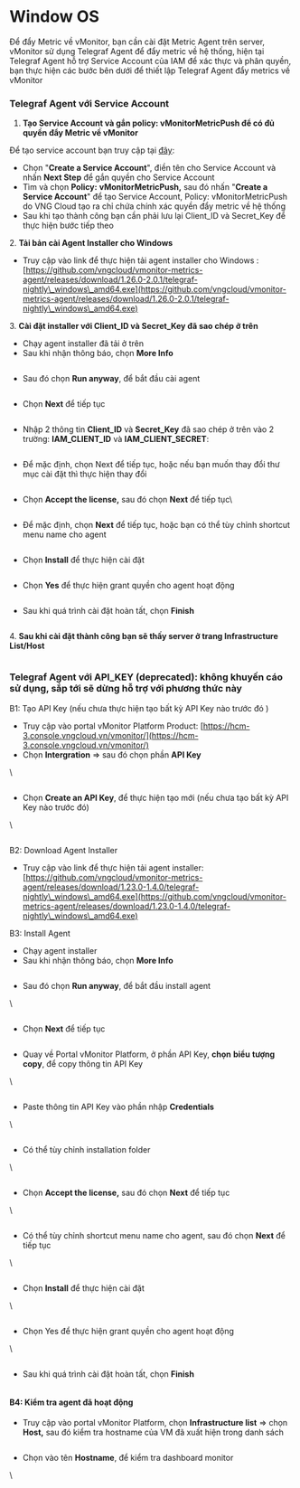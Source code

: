 # Window OS

Để đẩy Metric về vMonitor, bạn cần cài đặt Metric Agent trên server, vMonitor sử dụng Telegraf Agent để đẩy metric về hệ thống, hiện tại Telegraf Agent hỗ trợ Service Account của IAM để xác thực và phân quyền, bạn thực hiện các bước bên dưới để thiết lập Telegraf Agent đẩy metrics về vMonitor

### **Telegraf Agent với Service Account** <a href="#windowos-telegrafagentvoiserviceaccount" id="windowos-telegrafagentvoiserviceaccount"></a>

1. **Tạo Service Account và gắn policy: vMonitorMetricPush để có đủ quyền đẩy Metric về vMonitor**

Để tạo service account bạn truy cập tại [đây](https://hcm-3.console.vngcloud.vn/iam/service-accounts):

* Chọn "**Create a Service Account**", điền tên cho Service Account và nhấn **Next Step** để gắn quyền cho Service Account
* Tìm và chọn **Policy:** **vMonitorMetricPush,** sau đó nhấn "**Create a Service Account**" để tạo Service Account, Policy: vMonitorMetricPush do VNG Cloud tạo ra chỉ chứa chính xác quyền đẩy metric về hệ thống
* Sau khi tạo thành công bạn cần phải lưu lại Client\_ID và Secret\_Key để thực hiện bước tiếp theo

2\. **Tải bản cài  Agent Installer cho Windows**

* Truy cập vào link để thực hiện tải agent installer cho Windows : [https://github.com/vngcloud/vmonitor-metrics-agent/releases/download/1.26.0-2.0.1/telegraf-nightly\_windows\_amd64.exe](https://github.com/vngcloud/vmonitor-metrics-agent/releases/download/1.26.0-2.0.1/telegraf-nightly\_windows\_amd64.exe)

3\. **Cài đặt installer với Client\_ID và Secret\_Key đã sao chép ở trên**

* Chạy agent installer đã tải ở trên
* Sau khi nhận thông báo, chọn **More Info**

<figure><img src="https://docs.vngcloud.vn/download/attachments/59803970/worddav78ab72ef870b0249d8f6a626cf0dd070.png?version=1&#x26;modificationDate=1691481027000&#x26;api=v2" alt=""><figcaption></figcaption></figure>

* Sau đó chọn **Run anyway**, để bắt đầu cài agent

<figure><img src="https://docs.vngcloud.vn/download/attachments/59803970/worddav468312982544d0b0ef8edc2cd437560c.png?version=1&#x26;modificationDate=1691481027000&#x26;api=v2" alt=""><figcaption></figcaption></figure>

* Chọn **Next** để tiếp tục

<figure><img src="https://docs.vngcloud.vn/download/attachments/59803970/image2023-6-27_16-32-56.png?version=1&#x26;modificationDate=1691481027000&#x26;api=v2" alt=""><figcaption></figcaption></figure>

* Nhập 2 thông tin **Client\_ID** và **Secret\_Key** đã sao chép ở trên vào 2 trường: **IAM\_CLIENT\_ID** và **IAM\_CLIENT\_SECRET**:&#x20;

<figure><img src="https://docs.vngcloud.vn/download/attachments/59803970/image2023-6-27_16-33-25.png?version=1&#x26;modificationDate=1691481027000&#x26;api=v2" alt=""><figcaption></figcaption></figure>

* Để mặc định, chọn Next để tiếp tục, hoặc nếu bạn muốn thay đổi thư mục cài đặt thì thực hiện thay đổi



<figure><img src="https://docs.vngcloud.vn/download/attachments/59803970/image2023-6-27_16-34-49.png?version=1&#x26;modificationDate=1691481027000&#x26;api=v2" alt=""><figcaption></figcaption></figure>

* Chọn **Accept the license,** sau đó chọn **Next** để tiếp tục\


<figure><img src="https://docs.vngcloud.vn/download/attachments/59803970/image2023-6-27_16-35-6.png?version=1&#x26;modificationDate=1691481027000&#x26;api=v2" alt=""><figcaption></figcaption></figure>

* Để mặc định, chọn **Next** để tiếp tục, hoặc bạn có thể tùy chỉnh shortcut menu name cho agent



<figure><img src="https://docs.vngcloud.vn/download/attachments/59803970/image2023-6-27_16-35-30.png?version=1&#x26;modificationDate=1691481027000&#x26;api=v2" alt=""><figcaption></figcaption></figure>

* Chọn **Install** để thực hiện cài đặt

<figure><img src="https://docs.vngcloud.vn/download/attachments/59803970/image2023-6-27_16-36-10.png?version=1&#x26;modificationDate=1691481027000&#x26;api=v2" alt=""><figcaption></figcaption></figure>

* Chọn **Yes** để thực hiện grant quyền cho agent hoạt động

<figure><img src="https://docs.vngcloud.vn/download/attachments/59803970/worddav0578afc8e639abf0bcb73033219454af.png?version=1&#x26;modificationDate=1691481027000&#x26;api=v2" alt=""><figcaption></figcaption></figure>

* Sau khi quá trình cài đặt hoàn tất, chọn **Finish**

<figure><img src="https://docs.vngcloud.vn/download/attachments/59803970/image2023-6-27_16-36-50.png?version=1&#x26;modificationDate=1691481028000&#x26;api=v2" alt=""><figcaption></figcaption></figure>

4\. **Sau khi cài đặt thành công bạn sẽ thấy server ở trang Infrastructure List/Host**&#x20;

<figure><img src="https://docs.vngcloud.vn/download/attachments/59803970/image2021-5-17_16-49-13.png?version=1&#x26;modificationDate=1691481028000&#x26;api=v2" alt=""><figcaption></figcaption></figure>

### **Telegraf Agent với API\_KEY (deprecated**): không khuyến cáo sử dụng, sắp tới sẽ dừng hỗ trợ với phương thức này <a href="#windowos-telegrafagentvoiapi_key-deprecated-khongkhuyencaosudung-saptoisedunghotrovoiphuongthucnay" id="windowos-telegrafagentvoiapi_key-deprecated-khongkhuyencaosudung-saptoisedunghotrovoiphuongthucnay"></a>

B1: Tạo API Key (nếu chưa thực hiện tạo bất kỳ API Key nào trước đó )

* Truy cập vào portal vMonitor Platform Product: [https://hcm-3.console.vngcloud.vn/vmonitor/](https://hcm-3.console.vngcloud.vn/vmonitor/)
* Chọn **Intergration** => sau đó chọn phần **API Key**

\


<figure><img src="https://docs.vngcloud.vn/download/attachments/59803970/worddav11a7182e3ab02771b39bbb182406ca04.png?version=1&#x26;modificationDate=1691481028000&#x26;api=v2" alt=""><figcaption></figcaption></figure>

* Chọn **Create an API Key**, để thực hiện tạo mới (nếu chưa tạo bất kỳ API Key nào trước đó)

\


<figure><img src="https://docs.vngcloud.vn/download/attachments/59803970/worddav26be19225d998762cf92c40c98d65e73.png?version=1&#x26;modificationDate=1691481028000&#x26;api=v2" alt=""><figcaption></figcaption></figure>

B2: Download Agent Installer

* Truy cập vào link để thực hiện tải agent installer: [https://github.com/vngcloud/vmonitor-metrics-agent/releases/download/1.23.0-1.4.0/telegraf-nightly\_windows\_amd64.exe](https://github.com/vngcloud/vmonitor-metrics-agent/releases/download/1.23.0-1.4.0/telegraf-nightly\_windows\_amd64.exe)

B3: Install Agent

* Chạy agent installer
* Sau khi nhận thông báo, chọn **More Info**

<figure><img src="https://docs.vngcloud.vn/download/attachments/59803970/worddav78ab72ef870b0249d8f6a626cf0dd070.png?version=1&#x26;modificationDate=1691481027000&#x26;api=v2" alt=""><figcaption></figcaption></figure>

* Sau đó chọn **Run anyway**, để bắt đầu install agent

\


<figure><img src="https://docs.vngcloud.vn/download/attachments/59803970/worddav468312982544d0b0ef8edc2cd437560c.png?version=1&#x26;modificationDate=1691481027000&#x26;api=v2" alt=""><figcaption></figcaption></figure>

* Chọn **Next** để tiếp tục

<figure><img src="https://docs.vngcloud.vn/download/attachments/59803970/worddavd9a5116c4051f0a01984feeda26d0c46.png?version=1&#x26;modificationDate=1691481028000&#x26;api=v2" alt=""><figcaption></figcaption></figure>

* Quay về Portal vMonitor Platform, ở phần API Key, **chọn** **biểu** **tượng copy**, để copy thông tin API Key

\


<figure><img src="https://docs.vngcloud.vn/download/attachments/59803970/worddavbeffd4f0c2a21218bf241b5c5127a8e0.png?version=1&#x26;modificationDate=1691481028000&#x26;api=v2" alt=""><figcaption></figcaption></figure>

* Paste thông tin API Key vào phần nhập **Credentials**

\


<figure><img src="https://docs.vngcloud.vn/download/attachments/59803970/worddavd52772f6e56d94fc0d6fe1ffc19e44cb.png?version=1&#x26;modificationDate=1691481028000&#x26;api=v2" alt=""><figcaption></figcaption></figure>

* Có thể tùy chỉnh installation folder

\


<figure><img src="https://docs.vngcloud.vn/download/attachments/59803970/worddava9617c685b7a4cb8766d9f5bc361f4f8.png?version=1&#x26;modificationDate=1691481028000&#x26;api=v2" alt=""><figcaption></figcaption></figure>

* Chọn **Accept the license,** sau đó chọn **Next** để tiếp tục

\


<figure><img src="https://docs.vngcloud.vn/download/attachments/59803970/worddavd8994f5442c991b06590a64f47b544ff.png?version=1&#x26;modificationDate=1691481028000&#x26;api=v2" alt=""><figcaption></figcaption></figure>

* Có thể tùy chỉnh shortcut menu name cho agent, sau đó chọn **Next** để tiếp tục

\


<figure><img src="https://docs.vngcloud.vn/download/attachments/59803970/worddav2d58db8601c5d1d03a289c53098ae4c2.png?version=1&#x26;modificationDate=1691481028000&#x26;api=v2" alt=""><figcaption></figcaption></figure>

* Chọn **Install** để thực hiện cài đặt

\


<figure><img src="https://docs.vngcloud.vn/download/attachments/59803970/worddav0c5a1caef45759f913ddeeeb188274da.png?version=1&#x26;modificationDate=1691481029000&#x26;api=v2" alt=""><figcaption></figcaption></figure>

* Chọn Yes để thực hiện grant quyền cho agent hoạt động

\


<figure><img src="https://docs.vngcloud.vn/download/attachments/59803970/worddav0578afc8e639abf0bcb73033219454af.png?version=1&#x26;modificationDate=1691481027000&#x26;api=v2" alt=""><figcaption></figcaption></figure>

* Sau khi quá trình cài đặt hoàn tất, chọn **Finish**

<figure><img src="https://docs.vngcloud.vn/download/attachments/59803970/worddav41555652043df0ea78adcc129cca4687.png?version=1&#x26;modificationDate=1691481029000&#x26;api=v2" alt=""><figcaption></figcaption></figure>

#### B4: Kiểm tra agent đã hoạt động <a href="#windowos-b4-kiemtraagentdahoatdong" id="windowos-b4-kiemtraagentdahoatdong"></a>

* Truy cập vào portal vMonitor Platform, chọn **Infrastructure list** => chọn **Host,** sau đó kiểm tra hostname của VM đã xuất hiện trong danh sách

<figure><img src="https://docs.vngcloud.vn/download/attachments/59803970/worddav6f233f581f0b5be25d8454b400712038.png?version=1&#x26;modificationDate=1691481029000&#x26;api=v2" alt=""><figcaption></figcaption></figure>

* Chọn vào tên **Hostname**, để kiểm tra dashboard monitor

\


<figure><img src="https://docs.vngcloud.vn/download/attachments/59803970/worddav3b6eb48193a6bf5cc95600036f1d83fe.png?version=1&#x26;modificationDate=1691481029000&#x26;api=v2" alt=""><figcaption></figcaption></figure>

